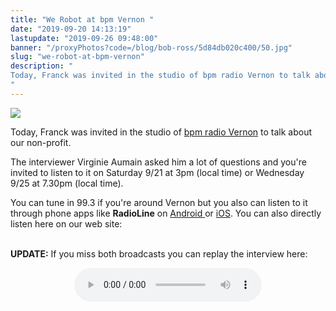 ```yaml
---
title: "We Robot at bpm Vernon "
date: "2019-09-20 14:13:19"
lastupdate: "2019-09-26 09:48:00"
banner: "/proxyPhotos?code=/blog/bob-ross/5d84db020c400/50.jpg"
slug: "we-robot-at-bpm-vernon"
description: " 
Today, Franck was invited in the studio of bpm radio Vernon to talk about our non-profit.
"
---
```

![](/proxyPhotos?code=/blog/bob-ross/5d84db020c400/50.jpg)

Today, Franck was invited in the studio of <a href="https://www.facebook.com/BPMradioVernon/"> bpm radio Vernon</a> to talk about our non-profit.

The interviewer Virginie Aumain asked him a lot of questions and you're invited to listen to it on Saturday 9/21 at 3pm (local time) or Wednesday 9/25 at 7.30pm (local time).

You can tune in 99.3 if you're around Vernon but you also can listen to it through phone apps like **RadioLine** on <a href="https://play.google.com/store/apps/details?id=com.radioline.android.radioline&hl=fr">Android </a> or <a href="https://apps.apple.com/fr/app/radioline-live-radio-podcast/id945478998">iOS</a>. You can also directly listen here on our web site:

<br>
<b>UPDATE:</b> If you miss both broadcasts you can replay the interview here:

<div style="display: flex; justify-content: center; margin-bottom: 1em; margin-top: 1em;"><audio src="/proxyPhotos?code=/25-09-2019-bpm-vernon-interview.mp3" controls /></div>

<!--
Shortly after the last broadcast, you'll have access to the recording our our website. -->
    